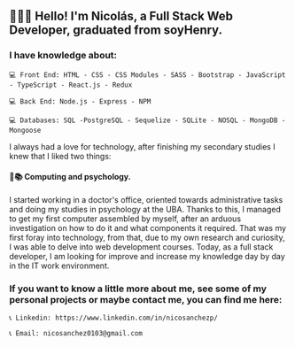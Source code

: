 ## 🙋‍♂️👋 Hello! I'm Nicolás, a Full Stack Web Developer, graduated from soyHenry.
### I have knowledge about: 
    💻 Front End: HTML - CSS - CSS Modules - SASS - Bootstrap - JavaScript - TypeScript - React.js - Redux 
    
    💻 Back End: Node.js - Express - NPM
    
    💻 Databases: SQL -PostgreSQL - Sequelize - SQLite - NOSQL - MongoDB - Mongoose

I always had a love for technology, after finishing my secondary studies I knew that I liked two things: 
#### 🤩📚 Computing and psychology.
I started working in a doctor's office, oriented towards administrative tasks and doing my studies in psychology at the UBA. Thanks to this, I managed to get my first computer assembled by myself, after an arduous investigation on how to do it and what components it required. That was my first foray into technology, from that, due to my own research and curiosity, I was able to delve into web development courses. 
Today, as a full stack developer, I am looking for improve and increase my knowledge day by day in the IT work environment.

### If you want to know a little more about me, see some of my personal projects or maybe contact me, you can find me here: 
    📞 Linkedin: https://www.linkedin.com/in/nicosanchezp/ 
    
    📞 Email: nicosanchez0103@gmail.com

